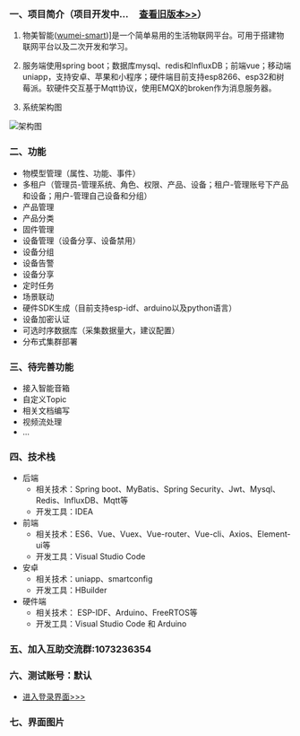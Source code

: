 
### 一、项目简介（项目开发中...      &nbsp;&nbsp;&nbsp;&nbsp;[查看旧版本>>](https://github.com/kerwincui/wumei-iot)）

1. 物美智能([wumei-smart](http://www.wumei.live/introduce.html))]是一个简单易用的生活物联网平台。可用于搭建物联网平台以及二次开发和学习。

2. 服务端使用spring boot；数据库mysql、redis和InfluxDB；前端vue；移动端uniapp，支持安卓、苹果和小程序；硬件端目前支持esp8266、esp32和树莓派。软硬件交互基于Mqtt协议，使用EMQX的broken作为消息服务器。

3. 系统架构图

![架构图](https://github.com/kerwincui/wumei-smart/blob/master/document/sys.png?raw=true)


### 二、功能
- 物模型管理（属性、功能、事件）
- 多租户（管理员-管理系统、角色、权限、产品、设备；租户-管理账号下产品和设备；用户-管理自己设备和分组）
- 产品管理
- 产品分类
- 固件管理
- 设备管理（设备分享、设备禁用）
- 设备分组
- 设备告警
- 设备分享
- 定时任务
- 场景联动
- 硬件SDK生成（目前支持esp-idf、arduino以及python语言）
- 设备加密认证
- 可选时序数据库（采集数据量大，建议配置）
- 分布式集群部署

### 三、待完善功能
- 接入智能音箱
- 自定义Topic
- 相关文档编写
- 视频流处理
- ...

 
### 四、技术栈    
* 后端
    - 相关技术：Spring boot、MyBatis、Spring Security、Jwt、Mysql、Redis、InfluxDB、Mqtt等
    - 开发工具：IDEA    
* 前端
    - 相关技术：ES6、Vue、Vuex、Vue-router、Vue-cli、Axios、Element-ui等 
    - 开发工具：Visual Studio Code    
* 安卓
    - 相关技术：uniapp、smartconfig
    - 开发工具：HBuilder
* 硬件端
    - 相关技术： ESP-IDF、Arduino、FreeRTOS等
    - 开发工具：Visual Studio Code 和 Arduino



### 五、加入互助交流群:1073236354


### 六、测试账号：默认
* [进入登录界面>>>](http://wumei.live:89/)

### 七、界面图片

